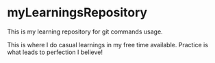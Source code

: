# myLearningsRepository
This is my learning repository for git commands usage.

This is where I do casual learnings in my free time available.
Practice is what leads to perfection I believe!
